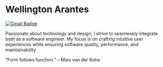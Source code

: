 # Wellington Arantes 

[![Gmail Badge](https://img.shields.io/badge/-w.aranteslfc@gmail.com-000000?style=flat-square&logo=Gmail&logoColor=white&link=mailto:w.aranteslfc@gmail.com)](mailto:w.aranteslfc@gmail.com)

Passionate about technology and design, I strive to seamlessly integrate both as a software engineer. My focus is on crafting intuitive user experiences while ensuring software quality, performance, and maintainability.

“Form follows function.” – Mies van der Rohe
